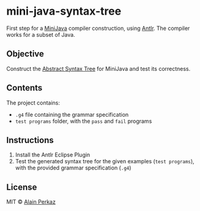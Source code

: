 # mini-java-syntax-tree
First step for a [MiniJava](http://alumni.cs.ucr.edu/~weesan/cs152/MiniJava.html) compiler construction, using [Antlr](http://www.antlr.org/).
The compiler works for a subset of Java.

 ## Objective
 Construct the [Abstract Syntax Tree](https://en.wikipedia.org/wiki/Abstract_syntax_tree) for MiniJava and test its correctness.
 
 ## Contents
 The project contains:
 -  `.g4` file containing the grammar specification
 -  `test programs` folder, with the `pass` and `fail` programs
 
 ## Instructions
 1. Install the Antlr Eclipse Plugin
 2. Test the generated syntax tree for the given examples (`test programs`), with the provided grammar specification (`.g4`)

## License
MIT © [Alain Perkaz](https://aperkaz.github.io)
